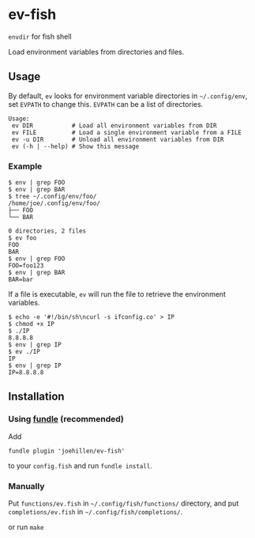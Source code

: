 # ev-fish

`envdir` for fish shell

Load environment variables from directories and files.

## Usage

By default, `ev` looks for environment variable directories in `~/.config/env`,
set `EVPATH` to change this. `EVPATH` can be a list of directories.

```
Usage:
 ev DIR           # Load all environment variables from DIR
 ev FILE          # Load a single environment variable from a FILE
 ev -u DIR        # Unload all environment variables from DIR
 ev (-h | --help) # Show this message
```

### Example

```
$ env | grep FOO
$ env | grep BAR
$ tree ~/.config/env/foo/
/home/joe/.config/env/foo/
├── FOO
└── BAR

0 directories, 2 files
$ ev foo
FOO
BAR
$ env | grep FOO
FOO=foo123
$ env | grep BAR
BAR=bar
```

If a file is executable, `ev` will run the file to retrieve the environment variables.

```
$ echo -e '#!/bin/sh\ncurl -s ifconfig.co' > IP
$ chmod +x IP
$ ./IP
8.8.8.8
$ env | grep IP
$ ev ./IP
IP
$ env | grep IP
IP=8.8.8.8
```

## Installation

### Using [fundle](https://github.com/tuvistavie/fundle) (recommended)

Add

```
fundle plugin 'joehillen/ev-fish'
```

to your `config.fish` and run `fundle install`.

### Manually

Put `functions/ev.fish` in `~/.config/fish/functions/` directory,
and put `completions/ev.fish` in `~/.config/fish/completions/`.

or run `make`
